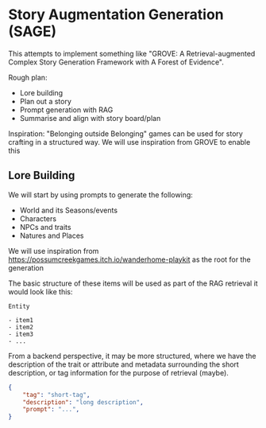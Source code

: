 # Story Augmentation Generation (SAGE)

This attempts to implement something like "GROVE: A Retrieval-augmented Complex Story Generation Framework with A Forest of Evidence". 

Rough plan:

- Lore building
- Plan out a story
- Prompt generation with RAG
- Summarise and align with story board/plan

Inspiration: "Belonging outside Belonging" games can be used for story crafting in a structured way. We will use inspiration from GROVE to enable this

## Lore Building

We will start by using prompts to generate the following:

* World and its Seasons/events
* Characters
* NPCs and traits
* Natures and Places

We will use inspiration from https://possumcreekgames.itch.io/wanderhome-playkit as the root for the generation

The basic structure of these items will be used as part of the RAG retrieval it would look like this:

```
Entity

- item1
- item2
- item3
- ...

```

From a backend perspective, it may be more structured, where we have the description of the trait or attribute and metadata surrounding
the short description, or tag information for the purpose of retrieval (maybe). 

```json
{
    "tag": "short-tag",
    "description": "long description",
    "prompt": "...",
}
```

